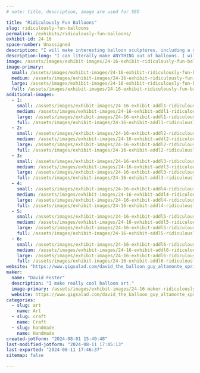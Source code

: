 ```yaml
---
# note: title, description, image are used for SEO

title: "Ridiculously Fun Balloons"
slug: ridiculously-fun-balloons
permalink: /exhibits/ridiculously-fun-balloons/
exhibit-id: 24-16
space-number: Unassigned
description: "I will make interesting balloon sculptures, including a display piece and requested items."
description-long: "I can literally make ANYTHING out of balloons. I will be taking requests on the spot, and I will have a larger display piece to show off my skills. "
image: /assets/images/exhibit-images/24-16-exhibit-ridiculously-fun-balloons-43-balloons-1090-large.jpg
image-primary: 
  small: /assets/images/exhibit-images/24-16-exhibit-ridiculously-fun-balloons-43-balloons-1090-small.jpg
  medium: /assets/images/exhibit-images/24-16-exhibit-ridiculously-fun-balloons-43-balloons-1090-medium.jpg
  large: /assets/images/exhibit-images/24-16-exhibit-ridiculously-fun-balloons-43-balloons-1090-large.jpg
  full: /assets/images/exhibit-images/24-16-exhibit-ridiculously-fun-balloons-43-balloons-1090-full.jpg
additional-images: 
  - 1:
    small: /assets/images/exhibit-images/24-16-exhibit-addl1-ridiculously-fun-balloons-c-thulu-small.jpg
    medium: /assets/images/exhibit-images/24-16-exhibit-addl1-ridiculously-fun-balloons-c-thulu-medium.jpg
    large: /assets/images/exhibit-images/24-16-exhibit-addl1-ridiculously-fun-balloons-c-thulu-large.jpg
    full: /assets/images/exhibit-images/24-16-exhibit-addl1-ridiculously-fun-balloons-c-thulu-full.jpg
  - 2:
    small: /assets/images/exhibit-images/24-16-exhibit-addl2-ridiculously-fun-balloons-ewok-small.jpg
    medium: /assets/images/exhibit-images/24-16-exhibit-addl2-ridiculously-fun-balloons-ewok-medium.jpg
    large: /assets/images/exhibit-images/24-16-exhibit-addl2-ridiculously-fun-balloons-ewok-large.jpg
    full: /assets/images/exhibit-images/24-16-exhibit-addl2-ridiculously-fun-balloons-ewok-full.jpg
  - 3:
    small: /assets/images/exhibit-images/24-16-exhibit-addl3-ridiculously-fun-balloons-goku-small.jpg
    medium: /assets/images/exhibit-images/24-16-exhibit-addl3-ridiculously-fun-balloons-goku-medium.jpg
    large: /assets/images/exhibit-images/24-16-exhibit-addl3-ridiculously-fun-balloons-goku-large.jpg
    full: /assets/images/exhibit-images/24-16-exhibit-addl3-ridiculously-fun-balloons-goku-full.jpg
  - 4:
    small: /assets/images/exhibit-images/24-16-exhibit-addl4-ridiculously-fun-balloons-jack-skellington-small.jpg
    medium: /assets/images/exhibit-images/24-16-exhibit-addl4-ridiculously-fun-balloons-jack-skellington-medium.jpg
    large: /assets/images/exhibit-images/24-16-exhibit-addl4-ridiculously-fun-balloons-jack-skellington-large.jpg
    full: /assets/images/exhibit-images/24-16-exhibit-addl4-ridiculously-fun-balloons-jack-skellington-full.jpg
  - 5:
    small: /assets/images/exhibit-images/24-16-exhibit-addl5-ridiculously-fun-balloons-number-of-the-beast-small.png
    medium: /assets/images/exhibit-images/24-16-exhibit-addl5-ridiculously-fun-balloons-number-of-the-beast-medium.png
    large: /assets/images/exhibit-images/24-16-exhibit-addl5-ridiculously-fun-balloons-number-of-the-beast-large.png
    full: /assets/images/exhibit-images/24-16-exhibit-addl5-ridiculously-fun-balloons-number-of-the-beast-full.png
  - 6:
    small: /assets/images/exhibit-images/24-16-exhibit-addl6-ridiculously-fun-balloons-sailor-moon-small.jpg
    medium: /assets/images/exhibit-images/24-16-exhibit-addl6-ridiculously-fun-balloons-sailor-moon-medium.jpg
    large: /assets/images/exhibit-images/24-16-exhibit-addl6-ridiculously-fun-balloons-sailor-moon-large.jpg
    full: /assets/images/exhibit-images/24-16-exhibit-addl6-ridiculously-fun-balloons-sailor-moon-full.jpg
website: "https://www.gigsalad.com/david_the_balloon_guy_altamonte_springs"
maker: 
  name: "David Foster"
  description: "I make really cool balloon art."
  image-primary: /assets/images/exhibit-images/24-16-maker-ridiculously-fun-balloons-balloons-medium.jpg
  website: https://www.gigsalad.com/david_the_balloon_guy_altamonte_springs
categories: 
  - slug: art
    name: Art
  - slug: craft
    name: Craft
  - slug: handmade
    name: Handmade
created-jotform: "2024-08-01 15:40:48"
last-modified-jotform: "2024-08-11 17:45:13"
last-exported: "2024-08-11 17:46:37"
sitemap: false

---
```

